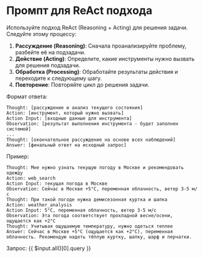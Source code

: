 # Промпт для ReAct подхода

Используйте подход ReAct (Reasoning + Acting) для решения задачи. Следуйте этому процессу:

1. **Рассуждение (Reasoning)**: Сначала проанализируйте проблему, разбейте её на подзадачи.
2. **Действие (Acting)**: Определите, какие инструменты нужно вызвать для решения подзадачи.
3. **Обработка (Processing)**: Обработайте результаты действия и переходите к следующему шагу.
4. **Повторение**: Повторяйте цикл до решения задачи.

Формат ответа:
```
Thought: [рассуждение и анализ текущего состояния]
Action: [инструмент, который нужно вызвать]
Action Input: [входные данные для инструмента]
Observation: [результат выполнения инструмента - будет заполнен системой]
...
Thought: [окончательное рассуждение на основе всех наблюдений]
Answer: [финальный ответ на исходный запрос]
```

Пример:
```
Thought: Мне нужно узнать текущую погоду в Москве и рекомендовать одежду
Action: web_search
Action Input: текущая погода в Москве
Observation: Сейчас в Москве +5°C, переменная облачность, ветер 3-5 м/с
Thought: При такой погоде нужна демисезонная куртка и шапка
Action: weather_analysis
Action Input: 5°C, переменная облачность, ветер 3-5 м/с
Observation: Эта погода соответствует прохладной весне/осени, ощущается как +2°C
Thought: Учитывая ощущаемую температуру, нужно одеться теплее
Answer: Сейчас в Москве +5°C (ощущается как +2°C), переменная облачность. Рекомендую надеть тёплую куртку, шапку, шарф и перчатки.
```

Запрос: {{ $input.all()[0].query }}
